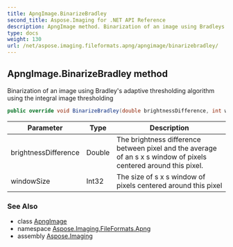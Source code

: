 ```yaml
---
title: ApngImage.BinarizeBradley
second_title: Aspose.Imaging for .NET API Reference
description: ApngImage method. Binarization of an image using Bradleys adaptive thresholding algorithm using the integral image thresholding
type: docs
weight: 130
url: /net/aspose.imaging.fileformats.apng/apngimage/binarizebradley/
---
```

## ApngImage.BinarizeBradley method

Binarization of an image using Bradley's adaptive thresholding algorithm using the integral image thresholding

```csharp
public override void BinarizeBradley(double brightnessDifference, int windowSize)
```

| Parameter | Type | Description |
| --- | --- | --- |
| brightnessDifference | Double | The brightness difference between pixel and the average of an s x s window of pixels centered around this pixel. |
| windowSize | Int32 | The size of s x s window of pixels centered around this pixel |

### See Also

* class [ApngImage](../)
* namespace [Aspose.Imaging.FileFormats.Apng](../../apngimage/)
* assembly [Aspose.Imaging](../../../)


